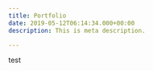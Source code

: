 ```yaml
---
title: Portfolio
date: 2019-05-12T06:14:34.000+00:00
description: This is meta description.

---
```

test